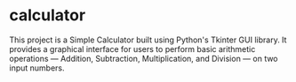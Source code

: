 # calculator
This project is a Simple Calculator built using Python's Tkinter GUI library. It provides a graphical interface for users to perform basic arithmetic operations — Addition, Subtraction, Multiplication, and Division — on two input numbers.

